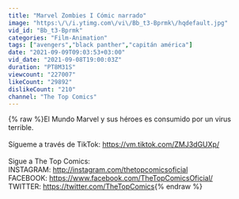 ```yaml
---
title: "Marvel Zombies I Cómic narrado"
image: "https:\/\/i.ytimg.com\/vi\/Bb_t3-Bprmk\/hqdefault.jpg"
vid_id: "Bb_t3-Bprmk"
categories: "Film-Animation"
tags: ["avengers","black panther","capitán américa"]
date: "2021-09-09T09:03:53+03:00"
vid_date: "2021-09-08T19:00:03Z"
duration: "PT8M31S"
viewcount: "227007"
likeCount: "29892"
dislikeCount: "210"
channel: "The Top Comics"
---
```

{% raw %}El Mundo Marvel y sus héroes es consumido por un virus terrible.<br /><br />Sígueme a través de TikTok: <a rel="nofollow" target="blank" href="https://vm.tiktok.com/ZMJ3dGUXp/">https://vm.tiktok.com/ZMJ3dGUXp/</a><br /><br />Sigue a The Top Comics: <br />INSTAGRAM: <a rel="nofollow" target="blank" href="http://instagram.com/thetopcomicsoficial">http://instagram.com/thetopcomicsoficial</a><br />FACEBOOK: <a rel="nofollow" target="blank" href="https://www.facebook.com/TheTopComicsOficial/">https://www.facebook.com/TheTopComicsOficial/</a><br />TWITTER: <a rel="nofollow" target="blank" href="https://twitter.com/TheTopComics">https://twitter.com/TheTopComics</a>{% endraw %}
